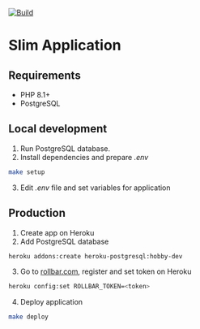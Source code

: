 [![Build](https://github.com/fey/slim-php-application/actions/workflows/main.yml/badge.svg?branch=main)](https://github.com/fey/slim-php-application/actions/workflows/main.yml)

# Slim Application

## Requirements

* PHP 8.1+
* PostgreSQL

## Local development

1. Run PostgreSQL database.
2. Install dependencies and prepare *.env*

```bash
make setup
```

3. Edit *.env* file and set variables for application

## Production

1. Create app on Heroku
2. Add PostgreSQL database

  ```bash
  heroku addons:create heroku-postgresql:hobby-dev
  ```

3. Go to [rollbar.com](https://rollbar.com/), register and set token on Heroku

  ```bash
  heroku config:set ROLLBAR_TOKEN=<token>
  ```

4. Deploy application

  ```bash
  make deploy
  ```
